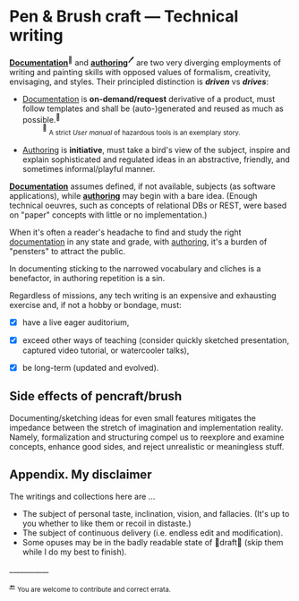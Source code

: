 # Pen & Brush craft &mdash; Technical writing

[__Documentation__](README+/tech_docu.md)<sup>📄</sup> and [__authoring__](README+/tech-authoring.md)<sup>🖊️</sup> are two very diverging employments of writing and painting skills with opposed values of formalism, creativity, envisaging, and styles. Their principled distinction is __*driven*__ vs __*drives*__:

* <ins>Documentation</ins> is **on-demand/request** derivative of a product, must follow templates and shall be (auto-)generated and reused as much as possible.<sup>📖</sup>\
&nbsp;&nbsp;&nbsp;&nbsp;&nbsp;&nbsp;&nbsp;&nbsp;&nbsp;<sup>📖</sup> <sub>A strict _User manual_ of hazardous tools is an exemplary story.</sub>

* <ins>Authoring</ins> is **initiative**, must take a bird's view of the subject, inspire and explain sophisticated and regulated ideas in an abstractive, friendly, and sometimes informal/playful manner.

<ins>**Documentation**</ins> assumes defined, if not available, subjects (as software applications), while <ins>**authoring**</ins> may begin with a bare idea. (Enough technical oeuvres, such as concepts of relational DBs or REST, were based on "paper" concepts with little or no implementation.)

When it's often a reader's headache to find and study the right <ins>documentation</ins> in any state and grade, with <ins>authoring</ins>, it's a burden of "pensters" to attract the public. 

In documenting sticking to the narrowed vocabulary and cliches is a benefactor, in authoring repetition is a sin.

Regardless of missions, any tech writing is an expensive and exhausting exercise and, if not a hobby or bondage, must:

+ [x] have a live eager auditorium,
+ [x] exceed other ways of teaching (consider quickly sketched presentation, captured video tutorial, or watercooler talks),
+ [x] be long-term (updated and evolved).


## Side effects of pencraft/brush

Documenting/sketching ideas for even small features mitigates the impedance between the stretch of imagination and implementation reality. 
Namely, formalization and structuring compel us to reexplore and examine concepts, enhance good sides, and reject unrealistic or meaningless stuff. 

## Appendix. My disclaimer

The writings and collections here are ...

* The subject of personal taste, inclination, vision, and fallacies. (It's up to you whether to like them or recoil in distaste.)
* The subject of continuous delivery (i.e. endless edit and modification).
* Some opuses may be in the badly readable state of 🚧draft🐝 (skip them while I do my best to finish).

\___________

:end: <sub>You are welcome to contribute and correct errata.</sub>

